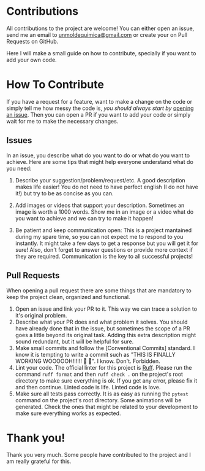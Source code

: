 # Contributions

All contributions to the project are welcome! You can either open an issue, send me an email to unmoldequimica@gmail.com or create your on Pull Requests on GitHub.


Here I will make a small guide on how to contribute, specially if you want to add your own code.

# How To Contribute

If you have a request for a feature, want to make a change on the code or simply tell me how messy the code is, *you should always start by* [opening an issue](https://github.com/UnMolDeQuimica/manim-Chemistry/issues/new?template=Blank+issue). Then you can open a PR if you want to add your code or simply wait for me to make the necessary changes.

## Issues
In an issue, you describe what do you want to do or what do you want to achieve. Here are some tips that might help everyone understand what do you need:

1. Describe your suggestion/problem/request/etc. A good description makes life easier! You do not need to have perfect english (I do not have it!) but try to be as concise as you can.

2. Add images or videos that support your description. Sometimes an image is worth a 1000 words. Show me in an image or a video what do you want to achieve and we can try to make it happen!

3. Be patient and keep communication open: This is a project mantained during my spare time, so you can not expect me to respond to you instantly. It might take a few days to get a response but you will get it for sure! Also, don't forget to answer questions or provide more context if they are required. Communication is the key to all successful projects!


## Pull Requests

When opening a pull request there are some things that are mandatory to keep the project clean, organized and functional.

1. Open an issue and link your PR to it. This way we can trace a solution to it's original problem.
2. Describe what your PR does and what problem it solves. You should have already done that in the issue, but sometimes the scope of a PR goes a little beyond its original task. Adding this extra description might sound redundant, but it will be helpful for sure.
3. Make small commits and follow the [Conventional Commits] standard. I know it is tempting to write a commit such as "THIS IS FINALLY WORKING WOOOOOH!!!!!! :rocket: :rocket:". I know. Don't. Forbidden.
4. Lint your code. The official linter for this project is [Ruff](https://docs.astral.sh/ruff/). Please run the command `ruff format` and then `ruff check .` on the project's root directory to make sure everything is ok. If you get any error, please fix it and then continue. Linted code is life. Linted code is love.
5. Make sure all tests pass correctly. It is as easy as running the `pytest` command on the project's root directory. Some animations will be generated. Check the ones that might be related to your development to make sure everything works as expected.

# Thank you!

Thank you very much. Some people have contributed to the project and I am really grateful for this.